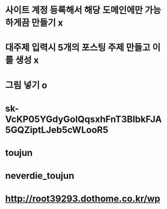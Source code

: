 # 사이트 계정 등록해서 해당 도메인에만 가능하게끔 만들기 x
# 대주제 입력시 5개의 포스팅 주제 만들고 이를 생성 x
# 그림 넣기 o


# 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
# toujun
# neverdie_toujun
# http://root39293.dothome.co.kr/wp
